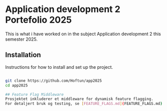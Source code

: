 # Application development 2 Portefolio 2025
This is what i have worked on in the subject Application development 2 this semester 2025. 

## Installation

Instructions for how to install and set up the project.

```bash

git clone https://github.com/Hoftun/app2025
cd app2025

## Feature Flag Middleware
Prosjektet inkluderer et middleware for dynamisk feature flagging.  
For detaljert bruk og testing, se [FEATURE_FLAGS.md](FEATURE_FLAGS.md).
